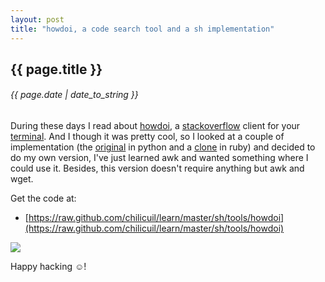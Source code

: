 ```yaml
---
layout: post
title: "howdoi, a code search tool and a sh implementation"
---
```


## {{ page.title }}

###### {{ page.date | date_to_string }}

During these days I read about [howdoi](https://github.com/gleitz/howdoi), a [stackoverflow](http://stackoverflow.com/) client for your [terminal](http://en.wikipedia.org/wiki/Command-line_interface). And I though it was pretty cool, so I looked at a couple of implementation (the [original](https://github.com/gleitz/howdoi) in python and a [clone](https://github.com/roylez/howdoi) in ruby) and decided to do my own version, I've just learned awk and wanted something where I could use it. Besides, this version doesn't require anything but awk and wget.

Get the code at:

- [https://raw.github.com/chilicuil/learn/master/sh/tools/howdoi](https://raw.github.com/chilicuil/learn/master/sh/tools/howdoi)

**[![](http://imgs.xkcd.com/comics/tar.png)](http://imgs.xkcd.com/comics/tar.png)**
<!--<iframe class="showterm" src="http://showterm.io/ab7339312c9d960f09f77" width="640" height="350">&nbsp;</iframe>-->

Happy hacking &#x263a;!
